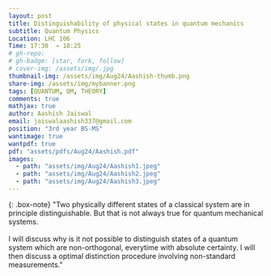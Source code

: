 ```yaml
---
layout: post
title: Distinguishability of physical states in quantum mechanics
subtitle: Quantum Physics
Location: LHC 106
Time: 17:30  → 18:25
# gh-repo:
# gh-badge: [star, fork, follow]
# cover-img: /assets/img/.jpg
thumbnail-img: /assets/img/Aug24/Aashish-thumb.png
share-img: /assets/img/mybanner.png
tags: [QUANTUM, QM, THEORY]
comments: true
mathjax: true
author: Aashish Jaiswal 
email: jaiswalaashish337@gmail.com
position: "3rd year BS-MS"
wantimage: true
wantpdf: true
pdf: "assets/pdfs/Aug24/Aashish.pdf"
images:
  - path: "assets/img/Aug24/Aashish1.jpeg"
  - path: "assets/img/Aug24/Aashish2.jpeg"
  - path: "assets/img/Aug24/Aashish3.jpeg"
---
```

{: .box-note}
"Two physically different states of a classical system are in principle distinguishable. But that is not always true for quantum mechanical systems.
\
\
I will discuss why is it not possible to distinguish states of a quantum system which are non-orthogonal, everytime with absolute certainty. I will then discuss a optimal distinction procedure involving non-standard measurements."